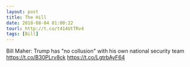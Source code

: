 ```yaml
---
layout: post
title: The Hill
date: 2018-08-04 01:00:22
tourl: http://t.co/t414UtTRv4
tags: [Bill]
---
```

Bill Maher: Trump has "no collusion" with his own national security team https://t.co/B30PLrv8ck https://t.co/LgtrbAyF64